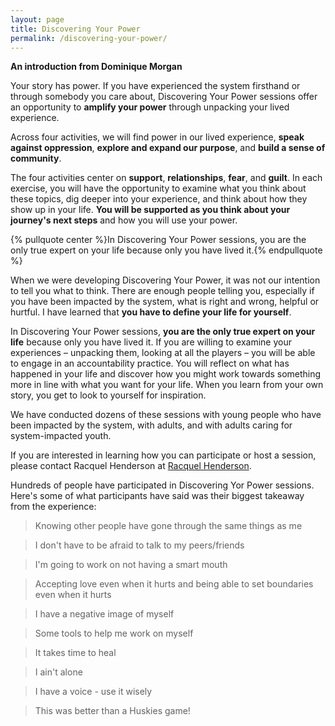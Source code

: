 ```yaml
---
layout: page
title: Discovering Your Power
permalink: /discovering-your-power/
---
```


**An introduction from Dominique Morgan**

Your story has power. If you have experienced the system firsthand or through somebody you care about, Discovering Your Power sessions offer an opportunity to **amplify your power** through unpacking your lived experience.

Across four activities, we will find power in our lived experience, **speak against oppression**, **explore and expand our purpose**, and **build a sense of community**.

The four activities center on **support**, **relationships**, **fear**, and **guilt**. In each exercise, you will have the opportunity to examine what you think about these topics, dig deeper into your experience, and think about how they show up in your life. **You will be supported as you think about your journey's next steps** and how you will use your power.

{% pullquote center %}In Discovering Your Power sessions, you are the only true expert on your life because only you have lived it.{% endpullquote %}

When we were developing Discovering Your Power, it was not our intention to tell you what to think. There are enough people telling you, especially if you have been impacted by the system, what is right and wrong, helpful or hurtful. I have learned that **you have to define your life for yourself**.

In Discovering Your Power sessions, **you are the only true expert on your life** because only you have lived it. If you are willing to examine your experiences – unpacking them, looking at all the players – you will be able to engage in an accountability practice. You will reflect on what has happened in your life and discover how you might work towards something more in line with what you want for your life. When you learn from your own story, you get to look to yourself for inspiration.

We have conducted dozens of these sessions with young people who have been impacted by the system, with adults, and with adults caring for system-impacted youth.

If you are interested in learning how you can participate or host a session, please contact Racquel Henderson at [Racquel Henderson](mailto:racquel@terralunacollaborative.com).

Hundreds of people have participated in Discovering Yor Power sessions. Here's some of what participants have said was their biggest takeaway from the experience:

> Knowing other people have gone through the same things as me

> I don't have to be afraid to talk to my peers/friends
 
> I'm going to work on not having a smart mouth
 
> Accepting love even when it hurts and being able to set boundaries even when it hurts

> I have a negative image of myself

> Some tools to help me work on myself

> It takes time to heal

> I ain't alone

> I have a voice - use it wisely

> This was better than a Huskies game!
